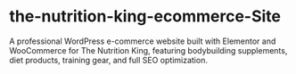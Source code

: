 # the-nutrition-king-ecommerce-Site
A professional WordPress e-commerce website built with Elementor and WooCommerce for The Nutrition King, featuring bodybuilding supplements, diet products, training gear, and full SEO optimization.
